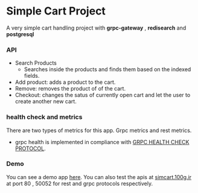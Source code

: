 # Simple Cart Project 

A very simple cart handling project with **grpc-gateway** , **redisearch** and **postgresql**


### API

* Search Products
  - Searches inside the products and finds them based on the indexed fields.
* Add product: adds a product to the cart.
* Remove: removes the product of of the cart.
* Checkout: changes the satus of currently open cart and let the user to create another new cart.



### health check and metrics 
There are two types of metrics for this app. Grpc metrics and rest metrics.
* grpc health is implemented in compliance with [GRPC HEALTH CHECK PROTOCOL](https://github.com/grpc/grpc/blob/master/doc/health-checking.md).


### Demo

You can see a demo app [here](http://simcart.100g.ir/).
You can also test the apis at [simcart.100g.ir](simcart.100g.ir) at port 80 , 50052 for rest and grpc protocols respectively.